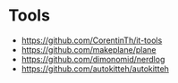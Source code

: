# Tools
* https://github.com/CorentinTh/it-tools
* https://github.com/makeplane/plane
* https://github.com/dimonomid/nerdlog
* https://github.com/autokitteh/autokitteh